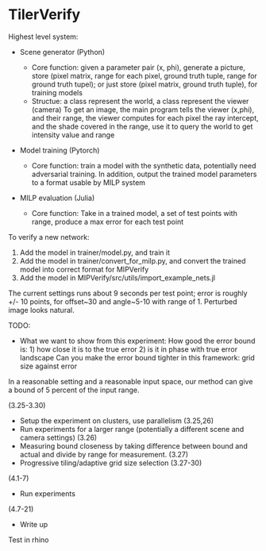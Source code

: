 # TilerVerify
Highest level system:
- Scene generator (Python)
    - Core function: given a parameter pair (x, phi), generate a picture, store (pixel matrix, range for each pixel, ground truth tuple, range for ground truth tupel); or just store (pixel matrix, ground truth tuple), for training models
    - Structue: a class represent the world, a class represent the viewer (camera)
        To get an image, the main program tells the viewer (x,phi), and their range, the viewer computes for each pixel the ray intercept, and the shade covered in the range, use it to query the world to get intensity value and range

- Model training (Pytorch)
    - Core function: train a model with the synthetic data, potentially need adversarial training. In addition, output the trained model parameters to a format usable by MILP system

- MILP evaluation (Julia)
    - Core function: Take in a trained model, a set of test points with range, produce a max error for each test point

To verify a new network:
1. Add the model in trainer/model.py, and train it
2. Add the model in trainer/convert_for_milp.py, and convert the trained model into correct format for MIPVerify
3. Add the model in MIPVerify/src/utils/import_example_nets.jl


The current settings runs about 9 seconds per test point; error is roughly +/- 10 points, for offset~30 and angle~5-10 with range of 1. Perturbed image looks natural.

TODO:
- What we want to show from this experiment:
How good the error bound is: 1) how close it is to the true error 2) is it in phase with true error landscape
Can you make the error bound tighter in this framework: grid size against error

In a reasonable setting and a reasonable input space, our method can give a bound of 5 percent of the input
range.  

(3.25-3.30)
- Setup the experiment on clusters, use parallelism (3.25,26)
- Run experiments for a larger range (potentially a different scene and camera settings) (3.26)
- Measuring bound closeness by taking difference between bound and actual and divide by range for measurement. (3.27)
- Progressive tiling/adaptive grid size selection (3.27-30)

(4.1-7)
- Run experiments

(4.7-21)
- Write up

Test in rhino
